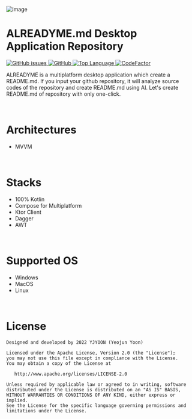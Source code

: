 ![image](https://user-images.githubusercontent.com/72238126/190327489-31753722-2449-4889-9544-a811acb5577f.png)
# ALREADYME.md Desktop Application Repository
<a href="https://github.com/readme-generator/alreadyme-desktop">
	<img alt="GitHub issues" src="https://img.shields.io/github/issues/readme-generator/alreadyme-desktop">
</a>
<a href="https://github.com/readme-generator/alreadyme-desktop/blob/master/License">
   <img alt="GitHub" src="https://img.shields.io/github/license/readme-generator/alreadyme-desktop">
</a>
<a href="">
   <img alt="Top Language" src="https://img.shields.io/github/languages/top/readme-generator/alreadyme-desktop?color=6C3FD1">
</a>
<a href="https://www.codefactor.io/repository/github/readme-generator/alreadyme-desktop/overview/develop">
	<img src="https://www.codefactor.io/repository/github/readme-generator/alreadyme-desktop/badge/develop" alt="CodeFactor" />
</a>
   
<br>

ALREADYME is a multiplatform desktop application which create a README.md. If you input your github repository, it will analyze source codes of the repository and create README.md using AI. Let's create README.md of repository with only one-click.

<br>

# Architectures
- MVVM

<br>

# Stacks
- 100% Kotlin
- Compose for Multiplatform
- Ktor Client
- Dagger
- AWT

<br>

# Supported OS
- Windows
- MacOS
- Linux

<br>

# License
```
Designed and developed by 2022 YJYOON (Yeojun Yoon)

Licensed under the Apache License, Version 2.0 (the "License");
you may not use this file except in compliance with the License.
You may obtain a copy of the License at

   http://www.apache.org/licenses/LICENSE-2.0

Unless required by applicable law or agreed to in writing, software
distributed under the License is distributed on an "AS IS" BASIS,
WITHOUT WARRANTIES OR CONDITIONS OF ANY KIND, either express or implied.
See the License for the specific language governing permissions and
limitations under the License.
```
